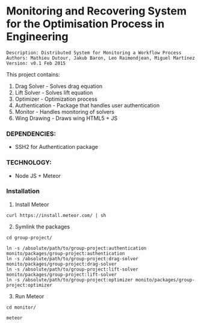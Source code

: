  Monitoring and Recovering System for the Optimisation Process in Engineering
========


```
Description: Distributed System for Monitoring a Workflow Process
Authors: Mathieu Dutour, Jakub Baron, Leo Raimondjean, Miguel Martínez
Version: v0.1 Feb 2015
```


This project contains:

1. Drag Solver - Solves drag equation
2. Lift Solver - Solves lift equation
3. Optimizer - Optimization process
3. Authentication - Package that handles user authentication
4. Monitor - Handles monitoring of solvers
5. Wing Drawing - Draws wing HTML5 + JS

### DEPENDENCIES:

+ SSH2 for Authentication package


### TECHNOLOGY:

+ Node JS + Meteor

### Installation

1. Install Meteor

```
curl https://install.meteor.com/ | sh
```

2. Symlink the packages

```
cd group-project/

ln -s /absolute/path/to/group-project:authentication monito/packages/group-project:authentication
ln -s /absolute/path/to/group-project:drag-solver monito/packages/group-project:drag-solver
ln -s /absolute/path/to/group-project:lift-solver monito/packages/group-project:lift-solver
ln -s /absolute/path/to/group-project:optimizer monito/packages/group-project:optimizer
```

3. Run Meteor

```
cd monitor/

meteor
```

